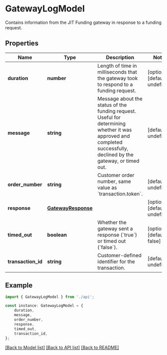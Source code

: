 # GatewayLogModel

Contains information from the JIT Funding gateway in response to a funding request.

## Properties

Name | Type | Description | Notes
------------ | ------------- | ------------- | -------------
**duration** | **number** | Length of time in milliseconds that the gateway took to respond to a funding request. | [optional] [default to undefined]
**message** | **string** | Message about the status of the funding request. Useful for determining whether it was approved and completed successfully, declined by the gateway, or timed out. | [default to undefined]
**order_number** | **string** | Customer order number, same value as &#x60;transaction.token&#x60;. | [default to undefined]
**response** | [**GatewayResponse**](GatewayResponse.md) |  | [optional] [default to undefined]
**timed_out** | **boolean** | Whether the gateway sent a response (&#x60;true&#x60;) or timed out (&#x60;false&#x60;). | [optional] [default to false]
**transaction_id** | **string** | Customer-defined identifier for the transaction. | [default to undefined]

## Example

```typescript
import { GatewayLogModel } from './api';

const instance: GatewayLogModel = {
    duration,
    message,
    order_number,
    response,
    timed_out,
    transaction_id,
};
```

[[Back to Model list]](../README.md#documentation-for-models) [[Back to API list]](../README.md#documentation-for-api-endpoints) [[Back to README]](../README.md)
